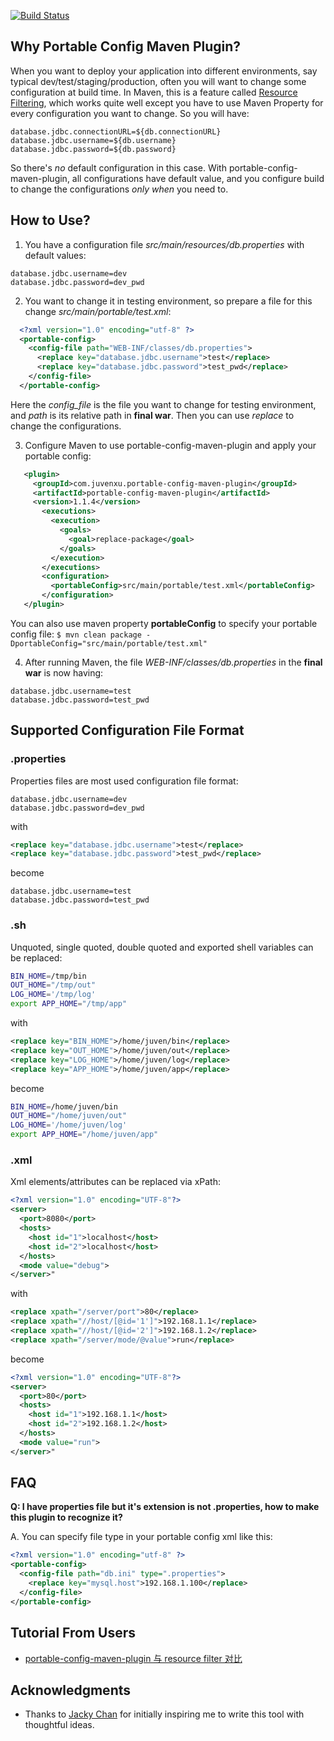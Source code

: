 [![Build Status](https://api.travis-ci.org/juven/portable-config-maven-plugin.png)](https://travis-ci.org/juven/portable-config-maven-plugin)


## Why Portable Config Maven Plugin?

When you want to deploy your application into different environments, say typical dev/test/staging/production, often you will want to change
some configuration at build time. In Maven, this is a feature called [Resource Filtering](http://maven.apache.org/plugins/maven-resources-plugin/examples/filter.html),
which works quite well except you have to use Maven Property for every configuration you want to change. So you will have:

  ```
  database.jdbc.connectionURL=${db.connectionURL}
  database.jdbc.username=${db.username}
  database.jdbc.password=${db.password}
  ```

So there's _no_ default configuration in this case. With portable-config-maven-plugin, all configurations have default value, and you configure build
to change the configurations _only when_ you need to.

## How to Use?

1. You have a configuration file _src/main/resources/db.properties_ with default values:

  ```
  database.jdbc.username=dev    
  database.jdbc.password=dev_pwd
  ```

2. You want to change it in testing environment, so prepare a file for this change _src/main/portable/test.xml_:

  ```xml
    <?xml version="1.0" encoding="utf-8" ?>
    <portable-config>
      <config-file path="WEB-INF/classes/db.properties">
        <replace key="database.jdbc.username">test</replace>
        <replace key="database.jdbc.password">test_pwd</replace>
      </config-file>
    </portable-config>
  ```

 Here the _config_file_ is the file you want to change for testing environment, and _path_ is its relative path in __final war__.
 Then you can use _replace_ to change the configurations.

3. Configure Maven to use portable-config-maven-plugin and apply your portable config:

  ```xml
     <plugin>
       <groupId>com.juvenxu.portable-config-maven-plugin</groupId>
       <artifactId>portable-config-maven-plugin</artifactId>
       <version>1.1.4</version>
         <executions>
           <execution>
             <goals>
               <goal>replace-package</goal>
             </goals>
           </execution>
         </executions>
         <configuration>
           <portableConfig>src/main/portable/test.xml</portableConfig>
         </configuration>
     </plugin>
   ```

  You can also use maven property __portableConfig__ to specify your portable config file:
 `$ mvn clean package -DportableConfig="src/main/portable/test.xml"`

4. After running Maven, the file _WEB-INF/classes/db.properties_ in the __final war__ is now having:

  ```
  database.jdbc.username=test
  database.jdbc.password=test_pwd
  ```

## Supported Configuration File Format

### .properties

Properties files are most used configuration file format:

  ```
  database.jdbc.username=dev
  database.jdbc.password=dev_pwd
  ```

with

  ```xml
  <replace key="database.jdbc.username">test</replace>
  <replace key="database.jdbc.password">test_pwd</replace>
  ```

become

  ```
  database.jdbc.username=test
  database.jdbc.password=test_pwd
  ```

### .sh

Unquoted, single quoted, double quoted and exported shell variables can be replaced:

  ```bash
  BIN_HOME=/tmp/bin
  OUT_HOME="/tmp/out"
  LOG_HOME='/tmp/log'
  export APP_HOME="/tmp/app"
  ```

with

  ```xml
  <replace key="BIN_HOME">/home/juven/bin</replace>
  <replace key="OUT_HOME">/home/juven/out</replace>
  <replace key="LOG_HOME">/home/juven/log</replace>
  <replace key="APP_HOME">/home/juven/app</replace>
  ```

become

  ```bash
  BIN_HOME=/home/juven/bin
  OUT_HOME="/home/juven/out"
  LOG_HOME='/home/juven/log'
  export APP_HOME="/home/juven/app"
  ```

### .xml

Xml elements/attributes can be replaced via xPath:

  ```xml
  <?xml version="1.0" encoding="UTF-8"?>
  <server>
    <port>8080</port>
    <hosts>
      <host id="1">localhost</host>
      <host id="2">localhost</host>
    </hosts>
    <mode value="debug">
  </server>"
  ```

with

  ```xml
  <replace xpath="/server/port">80</replace>
  <replace xpath="//host/[@id='1']">192.168.1.1</replace>
  <replace xpath="//host/[@id='2']">192.168.1.2</replace>
  <replace xpath="/server/mode/@value">run</replace>
  ```
become


  ```xml
  <?xml version="1.0" encoding="UTF-8"?>
  <server>
    <port>80</port>
    <hosts>
      <host id="1">192.168.1.1</host>
      <host id="2">192.168.1.2</host>
    </hosts>
    <mode value="run">
  </server>"
  ```

## FAQ

__Q: I have properties file but it's extension is not .properties, how to make this plugin to recognize it?__

A. You can specify file type in your portable config xml like this:

  ```xml
  <?xml version="1.0" encoding="utf-8" ?>
  <portable-config>
    <config-file path="db.ini" type=".properties">
      <replace key="mysql.host">192.168.1.100</replace>
    </config-file>
  </portable-config>
  ```

## Tutorial From Users

* [portable-config-maven-plugin 与 resource filter 对比](http://fuxueliang.com/tool/2013/08/16/portable-config-maven-plugin-vs-resource-or-war-filter/)

## Acknowledgments

* Thanks to [Jacky Chan](https://github.com/linux-china) for initially inspiring me to write this tool with thoughtful ideas.
